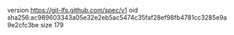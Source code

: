 version https://git-lfs.github.com/spec/v1
oid sha256:ac989603343a05e32e2eb5ac5474c35faf28ef98fb4781cc3285e9a9e2cfc3be
size 179
